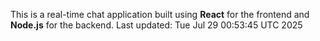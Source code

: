 This is a real-time chat application built using **React** for the frontend and **Node.js** for the backend.
Last updated: Tue Jul 29 00:53:45 UTC 2025
